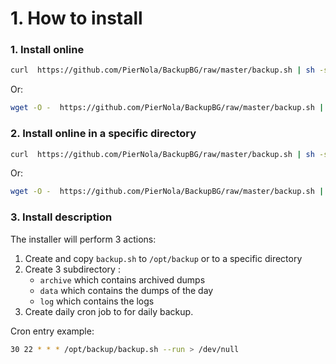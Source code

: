 # 1. How to install

### 1. Install online

```bash
curl  https://github.com/PierNola/BackupBG/raw/master/backup.sh | sh -s installonline
```

Or:

```bash
wget -O -  https://github.com/PierNola/BackupBG/raw/master/backup.sh | sh -s installonline
```

### 2. Install online in a specific directory

```bash
curl  https://github.com/PierNola/BackupBG/raw/master/backup.sh | sh -s installonline <customdir>
```

Or:

```bash
wget -O -  https://github.com/PierNola/BackupBG/raw/master/backup.sh | sh -s installonline <customdir>
```

### 3. Install description
The installer will perform 3 actions:

1. Create and copy `backup.sh` to `/opt/backup` or to a specific directory
2. Create 3 subdirectory :
    - `archive` which contains archived dumps
    - `data` which contains the dumps of the day
    - `log` which contains the logs
3. Create daily cron job to for daily backup.

Cron entry example:

```bash
30 22 * * * /opt/backup/backup.sh --run > /dev/null
```
